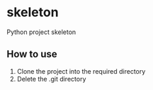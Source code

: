 # skeleton
Python project skeleton

## How to use
1. Clone the project into the required directory
2. Delete the .git directory
